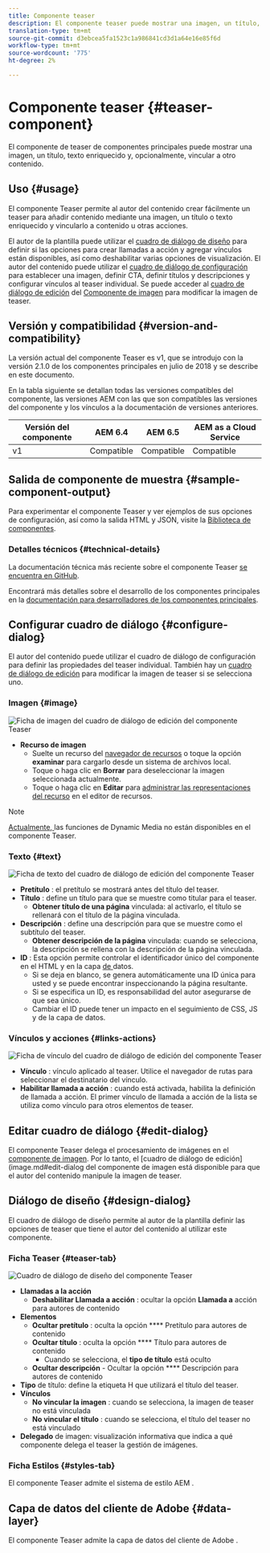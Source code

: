 ```yaml
---
title: Componente teaser
description: El componente teaser puede mostrar una imagen, un título, texto enriquecido y, opcionalmente, vincular a otro contenido.
translation-type: tm+mt
source-git-commit: d3ebcea5fa1523c1a986841cd3d1a64e16e85f6d
workflow-type: tm+mt
source-wordcount: '775'
ht-degree: 2%

---
```



# Componente teaser {#teaser-component}

El componente de teaser de componentes principales puede mostrar una imagen, un título, texto enriquecido y, opcionalmente, vincular a otro contenido.

## Uso {#usage}

El componente Teaser permite al autor del contenido crear fácilmente un teaser para añadir contenido mediante una imagen, un título o texto enriquecido y vincularlo a contenido u otras acciones.

El autor de la plantilla puede utilizar el [cuadro de diálogo de diseño](#design-dialog) para definir si las opciones para crear llamadas a acción y agregar vínculos están disponibles, así como deshabilitar varias opciones de visualización. El autor del contenido puede utilizar el [cuadro de diálogo de configuración](#configure-dialog) para establecer una imagen, definir CTA, definir títulos y descripciones y configurar vínculos al teaser individual. Se puede acceder al [cuadro de diálogo de edición](image.md#edit-dialog) del [Componente de imagen](image.md) para modificar la imagen de teaser.

## Versión y compatibilidad {#version-and-compatibility}

La versión actual del componente Teaser es v1, que se introdujo con la versión 2.1.0 de los componentes principales en julio de 2018 y se describe en este documento.

En la tabla siguiente se detallan todas las versiones compatibles del componente, las versiones AEM con las que son compatibles las versiones del componente y los vínculos a la documentación de versiones anteriores.

| Versión del componente | AEM 6.4   | AEM 6.5 | AEM as a Cloud Service |
|---|---|---|---|
| v1 | Compatible | Compatible | Compatible |

## Salida de componente de muestra {#sample-component-output}

Para experimentar el componente Teaser y ver ejemplos de sus opciones de configuración, así como la salida HTML y JSON, visite la [Biblioteca de componentes](https://adobe.com/go/aem_cmp_library_teaser).

### Detalles técnicos {#technical-details}

La documentación técnica más reciente sobre el componente Teaser [se encuentra en GitHub](https://adobe.com/go/aem_cmp_tech_teaser_v1).

Encontrará más detalles sobre el desarrollo de los componentes principales en la [documentación para desarrolladores de los componentes principales](/help/developing/overview.md).

## Configurar cuadro de diálogo {#configure-dialog}

El autor del contenido puede utilizar el cuadro de diálogo de configuración para definir las propiedades del teaser individual. También hay un [cuadro de diálogo de edición](#edit-dialog) para modificar la imagen de teaser si se selecciona uno.

### Imagen {#image}

![Ficha de imagen del cuadro de diálogo de edición del componente Teaser](/help/assets/teaser-edit-image.png)

* **Recurso de imagen**
   * Suelte un recurso del [navegador de recursos](https://docs.adobe.com/content/help/en/experience-manager-cloud-service/sites/authoring/fundamentals/environment-tools.html) o toque la opción **examinar** para cargarlo desde un sistema de archivos local.
   * Toque o haga clic en **Borrar** para deseleccionar la imagen seleccionada actualmente.
   * Toque o haga clic en **Editar** para [administrar las representaciones del recurso](https://docs.adobe.com/content/help/en/experience-manager-cloud-service/assets/manage/manage-digital-assets.html) en el editor de recursos.

>[!NOTE]
>
>[Actualmente, ](image.md#dynamic-media) las funciones de Dynamic Media no están disponibles en el componente Teaser.

### Texto {#text}

![Ficha de texto del cuadro de diálogo de edición del componente Teaser](/help/assets/teaser-edit-text.png)

* **Pretítulo** : el pretítulo se mostrará antes del título del teaser.
* **Título** : define un título para que se muestre como titular para el teaser.
   * **Obtener título de una página**  vinculada: al activarlo, el título se rellenará con el título de la página vinculada.
* **Descripción** : define una descripción para que se muestre como el subtítulo del teaser.
   * **Obtener descripción de la página**  vinculada: cuando se selecciona, la descripción se rellena con la descripción de la página vinculada.
* **ID** : Esta opción permite controlar el identificador único del componente en el HTML y en la capa [ de ](/help/developing/data-layer/overview.md)datos.
   * Si se deja en blanco, se genera automáticamente una ID única para usted y se puede encontrar inspeccionando la página resultante.
   * Si se especifica un ID, es responsabilidad del autor asegurarse de que sea único.
   * Cambiar el ID puede tener un impacto en el seguimiento de CSS, JS y de la capa de datos.

### Vínculos y acciones {#links-actions}

![Ficha de vínculo del cuadro de diálogo de edición del componente Teaser](/help/assets/teaser-edit-link.png)

* **Vínculo** : vínculo aplicado al teaser. Utilice el navegador de rutas para seleccionar el destinatario del vínculo.
* **Habilitar llamada a acción** : cuando está activada, habilita la definición de llamada a acción. El primer vínculo de llamada a acción de la lista se utiliza como vínculo para otros elementos de teaser.

## Editar cuadro de diálogo {#edit-dialog}

El componente Teaser delega el procesamiento de imágenes en el [componente de imagen](image.md). Por lo tanto, el [cuadro de diálogo de edición](image.md#edit-dialog del componente de imagen está disponible para que el autor del contenido manipule la imagen de teaser.

## Diálogo de diseño {#design-dialog}

El cuadro de diálogo de diseño permite al autor de la plantilla definir las opciones de teaser que tiene el autor del contenido al utilizar este componente.

### Ficha Teaser {#teaser-tab}

![Cuadro de diálogo de diseño del componente Teaser](/help/assets/teaser-design.png)

* **Llamadas a la acción**
   * **Deshabilitar Llamada a acción** : ocultar la opción  **Llamada a** acción para autores de contenido
* **Elementos**
   * **Ocultar pretítulo** : oculta la opción  **** Pretítulo para autores de contenido
   * **Ocultar título** : oculta la opción  **** Título para autores de contenido
      * Cuando se selecciona, el **tipo de título** está oculto
   * **Ocultar descripción** - Ocultar la opción  **** Descripción para autores de contenido
* **Tipo**  de título: define la etiqueta H que utilizará el título del teaser.
* **Vínculos**
   * **No vincular la imagen** : cuando se selecciona, la imagen de teaser no está vinculada
   * **No vincular el título** : cuando se selecciona, el título del teaser no está vinculado
* **Delegado**  de imagen: visualización informativa que indica a qué componente delega el teaser la gestión de imágenes.

### Ficha Estilos {#styles-tab}

El componente Teaser admite el sistema de estilo AEM [](/help/get-started/authoring.md#component-styling).

## Capa de datos del cliente de Adobe {#data-layer}

El componente Teaser admite la capa de datos del cliente de Adobe [](/help/developing/data-layer/overview.md).
